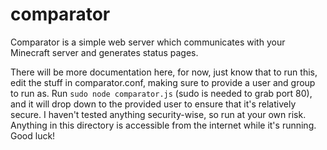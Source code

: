 comparator
==========

Comparator is a simple web server which communicates with your Minecraft server and generates status pages.

There will be more documentation here, for now, just know that to run this, edit the stuff in comparator.conf, making sure to provide a user and group to run as. Run `sudo node comparator.js` (sudo is needed to grab port 80), and it will drop down to the provided user to ensure that it's relatively secure. I haven't tested anything security-wise, so run at your own risk. Anything in this directory is accessible from the internet while it's running. Good luck!
